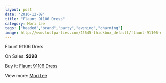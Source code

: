 ```yaml
---
layout: post
date: '2016-12-09'
title: "Flaunt 91106 Dress"
category: Mori Lee
tags: ["beaded","brand","party","evening","charming"]
image: http://www.lustparties.com/12645-thickbox_default/flaunt-91106-dress.jpg
---
```

Flaunt 91106 Dress

On Sales: **$298**
<a href="https://www.lustparties.com/en/mori-lee/4728-flaunt-91106-dress.html"><amp-img layout="responsive" width="600" height="600" src="//www.lustparties.com/12645-thickbox_default/flaunt-91106-dress.jpg" alt="Flaunt 91106 Dress 0" /></a>

Buy it: [Flaunt 91106 Dress](https://www.lustparties.com/en/mori-lee/4728-flaunt-91106-dress.html "Flaunt 91106 Dress")

View more: [Mori Lee](https://www.lustparties.com/en/26-mori-lee "Mori Lee")